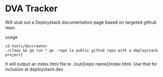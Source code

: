 # DVA Tracker 

Will stub out a Deploystack documentation page based on targeted github repo.

usage

```shell
cd tools/doccreator
./clean && go run *.go -repo [a public github repo with a deploystack project]

```

It will output an index.html file to ./out/[repo name]/index.html. Use that for 
inclusion at deploystack.dev.